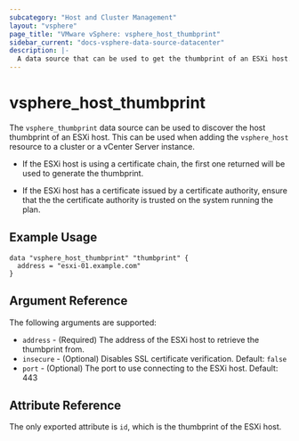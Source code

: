 ```yaml
---
subcategory: "Host and Cluster Management"
layout: "vsphere"
page_title: "VMware vSphere: vsphere_host_thumbprint"
sidebar_current: "docs-vsphere-data-source-datacenter"
description: |-
  A data source that can be used to get the thumbprint of an ESXi host.
---
```


# vsphere\_host\_thumbprint

The `vsphere_thumbprint` data source can be used to discover the host thumbprint
of an ESXi host. This can be used when adding the `vsphere_host` resource to a
cluster or a vCenter Server instance.

* If the ESXi host is using a certificate chain, the first one returned will be
used to generate the thumbprint.

* If the ESXi host has a certificate issued by a certificate authority, ensure
that the the certificate authority is trusted on the system running the plan.

## Example Usage

```hcl
data "vsphere_host_thumbprint" "thumbprint" {
  address = "esxi-01.example.com"
}
```

## Argument Reference

The following arguments are supported:

* `address` - (Required) The address of the ESXi host to retrieve the thumbprint
  from.
* `insecure` - (Optional) Disables SSL certificate verification. Default: `false`
* `port` - (Optional) The port to use connecting to the ESXi host. Default: 443

## Attribute Reference

The only exported attribute is `id`, which is the thumbprint of the ESXi host.
